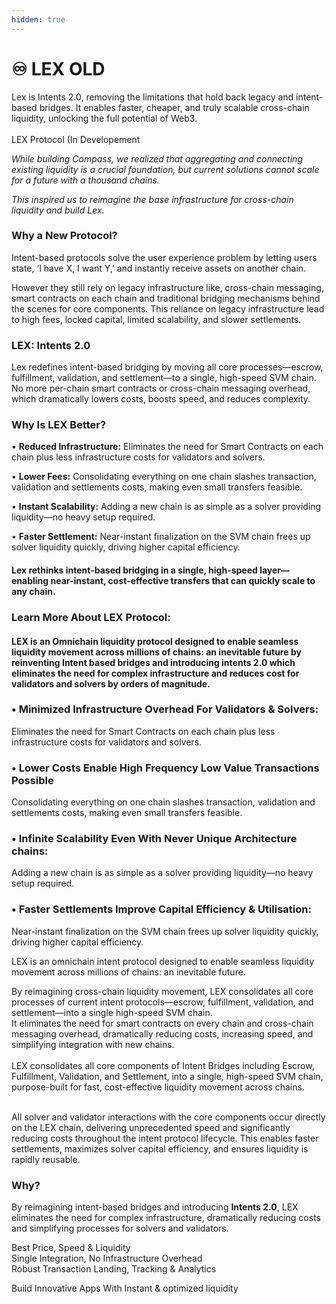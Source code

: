 ```yaml
---
hidden: true
---
```


# ♾️ LEX OLD

Lex is Intents 2.0, removing the limitations that hold back legacy and intent-based bridges. It enables faster, cheaper, and truly scalable cross-chain liquidity, unlocking the full potential of Web3.\
\
LEX Protocol (In Developement

_While building Compass, we realized that aggregating and connecting existing liquidity is a crucial foundation, but current solutions cannot scale for a future with a thousand chains._

_This inspired us to reimagine the base infrastructure for cross-chain liquidity and build Lex._

### **Why a New Protocol?**

Intent-based protocols solve the user experience problem by letting users state, ‘I have X, I want Y,’ and instantly receive assets on another chain.

However they still rely on legacy infrastructure like, cross-chain messaging, smart contracts on each chain and traditional bridging mechanisms behind the scenes for core components. This reliance on legacy infrastructure lead to high fees, locked capital, limited scalability, and slower settlements.

### **LEX: Intents 2.0**

Lex redefines intent-based bridging by moving all core processes—escrow, fulfillment, validation, and settlement—to a single, high-speed SVM chain. No more per-chain smart contracts or cross-chain messaging overhead, which dramatically lowers costs, boosts speed, and reduces complexity.

### **Why Is LEX Better?**

• **Reduced Infrastructure:** Eliminates the need for Smart Contracts on each chain plus less infrastructure costs for validators and solvers.

• **Lower Fees:** Consolidating everything on one chain slashes transaction, validation and settlements costs, making even small transfers feasible.

• **Instant Scalability:** Adding a new chain is as simple as a solver providing liquidity—no heavy setup required.

• **Faster Settlement:** Near-instant finalization on the SVM chain frees up solver liquidity quickly, driving higher capital efficiency.

#### Lex rethinks intent-based bridging in a single, high-speed layer—enabling near-instant, cost-effective transfers that can quickly scale to any chain.

### Learn More About LEX Protocol:



#### LEX is an Omnichain liquidity protocol designed to enable seamless liquidity movement across millions of chains: an inevitable future by reinventing Intent based bridges and introducing intents 2.0 which eliminates the need for complex infrastructure and reduces cost for validators and solvers by orders of magnitude.

### • **Minimized Infrastructure Overhead For Validators & Solvers:**&#x20;

Eliminates the need for Smart Contracts on each chain plus less infrastructure costs for validators and solvers.

### • Lower Costs Enable High Frequency Low Value Transactions Possible

Consolidating everything on one chain slashes transaction, validation and settlements costs, making even small transfers feasible.

### • **Infinite Scalability Even With Never Unique Architecture chains:**&#x20;

Adding a new chain is as simple as a solver providing liquidity—no heavy setup required.

### • **Faster Settlements Improve Capital Efficiency & Utilisation:**&#x20;

Near-instant finalization on the SVM chain frees up solver liquidity quickly, driving higher capital efficiency.

LEX is an omnichain intent protocol designed to enable seamless liquidity movement across millions of chains: an inevitable future.

By reimagining cross-chain liquidity movement, LEX consolidates all core processes of current intent protocols—escrow, fulfillment, validation, and settlement—into a single high-speed SVM chain. \
It eliminates the need for smart contracts on every chain and cross-chain messaging overhead, dramatically reducing costs, increasing speed, and simplifying integration with new chains.\
\
LEX consolidates all core components of Intent Bridges including Escrow, Fulfillment, Validation, and Settlement, into a single, high-speed SVM chain, purpose-built for fast, cost-effective liquidity movement across chains.

\
All solver and validator interactions with the core components occur directly on the LEX chain, delivering unprecedented speed and significantly reducing costs throughout the intent protocol lifecycle. This enables faster settlements, maximizes solver capital efficiency, and ensures liquidity is rapidly reusable.

### Why?

By reimagining intent-based bridges and introducing **Intents 2.0**, LEX eliminates the need for complex infrastructure, dramatically reducing costs and simplifying processes for solvers and validators.

Best Price, Speed & Liquidity\
Single Integration, No Infrastructure Overhead\
Robust Transaction Landing, Tracking & Analytics

Build Innovative Apps With Instant & optimized liquidity
